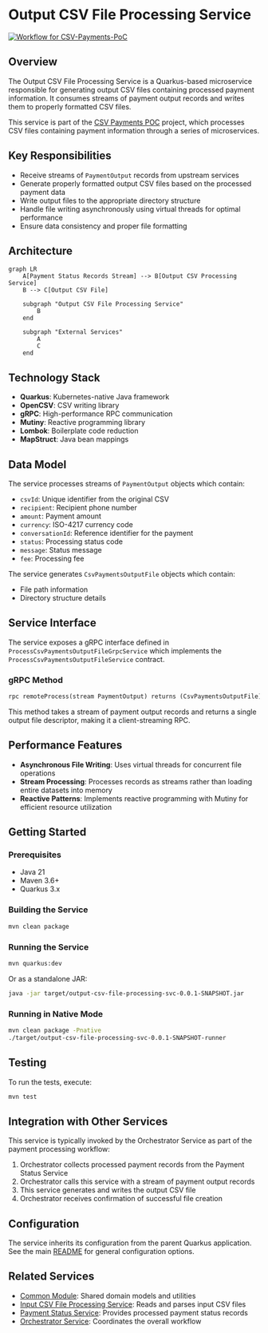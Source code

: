 # Output CSV File Processing Service

[![Workflow for CSV-Payments-PoC](https://github.com/mbarcia/CSV-Payments-PoC/actions/workflows/tests.yaml/badge.svg)](https://github.com/mbarcia/CSV-Payments-PoC/actions/workflows/tests.yaml)

## Overview

The Output CSV File Processing Service is a Quarkus-based microservice responsible for generating output CSV files containing processed payment information. It consumes streams of payment output records and writes them to properly formatted CSV files.

This service is part of the [CSV Payments POC](../README.md) project, which processes CSV files containing payment information through a series of microservices.

## Key Responsibilities

- Receive streams of `PaymentOutput` records from upstream services
- Generate properly formatted output CSV files based on the processed payment data
- Write output files to the appropriate directory structure
- Handle file writing asynchronously using virtual threads for optimal performance
- Ensure data consistency and proper file formatting

## Architecture

```mermaid
graph LR
    A[Payment Status Records Stream] --> B[Output CSV Processing Service]
    B --> C[Output CSV File]
    
    subgraph "Output CSV File Processing Service"
        B
    end
    
    subgraph "External Services"
        A
        C
    end
```

## Technology Stack

- **Quarkus**: Kubernetes-native Java framework
- **OpenCSV**: CSV writing library
- **gRPC**: High-performance RPC communication
- **Mutiny**: Reactive programming library
- **Lombok**: Boilerplate code reduction
- **MapStruct**: Java bean mappings

## Data Model

The service processes streams of `PaymentOutput` objects which contain:
- `csvId`: Unique identifier from the original CSV
- `recipient`: Recipient phone number
- `amount`: Payment amount
- `currency`: ISO-4217 currency code
- `conversationId`: Reference identifier for the payment
- `status`: Processing status code
- `message`: Status message
- `fee`: Processing fee

The service generates `CsvPaymentsOutputFile` objects which contain:
- File path information
- Directory structure details

## Service Interface

The service exposes a gRPC interface defined in `ProcessCsvPaymentsOutputFileGrpcService` which implements the `ProcessCsvPaymentsOutputFileService` contract.

### gRPC Method

```proto
rpc remoteProcess(stream PaymentOutput) returns (CsvPaymentsOutputFile);
```

This method takes a stream of payment output records and returns a single output file descriptor, making it a client-streaming RPC.

## Performance Features

- **Asynchronous File Writing**: Uses virtual threads for concurrent file operations
- **Stream Processing**: Processes records as streams rather than loading entire datasets into memory
- **Reactive Patterns**: Implements reactive programming with Mutiny for efficient resource utilization

## Getting Started

### Prerequisites

- Java 21
- Maven 3.6+
- Quarkus 3.x

### Building the Service

```bash
mvn clean package
```

### Running the Service

```bash
mvn quarkus:dev
```

Or as a standalone JAR:

```bash
java -jar target/output-csv-file-processing-svc-0.0.1-SNAPSHOT.jar
```

### Running in Native Mode

```bash
mvn clean package -Pnative
./target/output-csv-file-processing-svc-0.0.1-SNAPSHOT-runner
```

## Testing

To run the tests, execute:

```bash
mvn test
```

## Integration with Other Services

This service is typically invoked by the Orchestrator Service as part of the payment processing workflow:

1. Orchestrator collects processed payment records from the Payment Status Service
2. Orchestrator calls this service with a stream of payment output records
3. This service generates and writes the output CSV file
4. Orchestrator receives confirmation of successful file creation

## Configuration

The service inherits its configuration from the parent Quarkus application. See the main [README](../README.md) for general configuration options.

## Related Services

- [Common Module](../common/README.md): Shared domain models and utilities
- [Input CSV File Processing Service](../input-csv-file-processing-svc/README.md): Reads and parses input CSV files
- [Payment Status Service](../payment-status-svc/README.md): Provides processed payment status records
- [Orchestrator Service](../orchestrator-svc/README.md): Coordinates the overall workflow